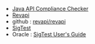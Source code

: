 - [Java API Compliance Checker](https://lvc.github.io/japi-compliance-checker)
- [Revapi](https://revapi.org/revapi-site/main/index.html)
- github : [revapi/revapi](https://github.com/revapi/revapi)
- [SigTest](https://wiki.openjdk.org/display/CodeTools/SigTest)
- Oracle : [SigTest User's Guide](https://docs.oracle.com/javacomponents/sigtest-3-1/user-guide/preface.htm#Z4000c4213093)





